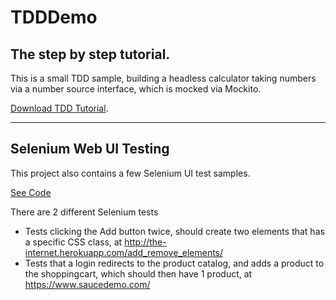 # TDDDemo
## The step by step tutorial.
This is a small TDD sample, building a headless calculator taking numbers via a number source interface, which is mocked via Mockito.

[Download TDD Tutorial](https://github.com/RonniKahalani/TDDDemo/raw/master/doc/TDD-Tutorial.docx).

---

## Selenium Web UI Testing
This project also contains a few Selenium UI test samples.

[See Code](https://github.com/RonniKahalani/TDDDemo/tree/master/src/test/java/com/example/selenium)

There are 2 different Selenium tests
- Tests clicking the Add button twice, should create two elements that has a specific CSS class, at http://the-internet.herokuapp.com/add_remove_elements/
- Tests that a login redirects to the product catalog, and adds a product to the shoppingcart, which should then have 1 product, at https://www.saucedemo.com/
